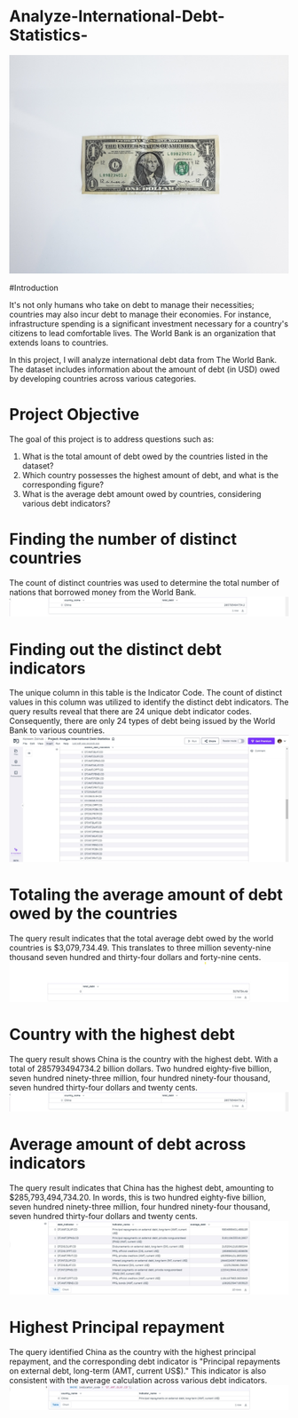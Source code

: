 # Analyze-International-Debt-Statistics-
![](Dollar.jpg)

#Introduction

It's not only humans who take on debt to manage their necessities; countries may also incur debt to manage their economies. For instance, infrastructure spending is a significant investment necessary for a country's citizens to lead comfortable lives. The World Bank is an organization that extends loans to countries.

In this project, I will analyze international debt data from The World Bank. The dataset includes information about the amount of debt (in USD) owed by developing countries across various categories.

# Project Objective
The goal of this project is to address questions such as:

1. What is the total amount of debt owed by the countries listed in the dataset?
2. Which country possesses the highest amount of debt, and what is the corresponding figure?
3. What is the average debt amount owed by countries, considering various debt indicators?
 
# Finding the number of distinct countries
The count of distinct countries was used to determine the total number of nations that borrowed money from the World Bank.
![](Total_Distinct_Countries.jpg)

# Finding out the distinct debt indicators
The unique column in this table is the Indicator Code. The count of distinct values in this column was utilized to identify the distinct debt indicators. The query results reveal that there are 24 unique debt indicator codes. Consequently, there are only 24 types of debt being issued by the World Bank to various countries.
![](Distinct_Debt_Indicator_Code.jpg)

# Totaling the average amount of debt owed by the countries
The query result indicates that the total average debt owed by the world countries is $3,079,734.49. This translates to three million seventy-nine thousand seven hundred and thirty-four dollars and forty-nine cents.
![](Total_Debt.jpg)

# Country with the highest debt
The query result shows China is the country with the highest debt. With a total of 285793494734.2 billion dollars. Two hundred eighty-five billion, seven hundred ninety-three million, four hundred ninety-four thousand, seven hundred thirty-four dollars and twenty cents. 
![](Country_With_The_highest_Debt.jpg)

# Average amount of debt across indicators
The query result indicates that China has the highest debt, amounting to $285,793,494,734.20. In words, this is two hundred eighty-five billion, seven hundred ninety-three million, four hundred ninety-four thousand, seven hundred thirty-four dollars and twenty cents.
![](Average_Debt_Per_Indicator.jpg)

# Highest Principal repayment  
The query identified China as the country with the highest principal repayment, and the corresponding debt indicator is "Principal repayments on external debt, long-term (AMT, current US$)." This indicator is also consistent with the average calculation across various debt indicators.
![](Highest_Principal_Repayment.jpg)

   
   
